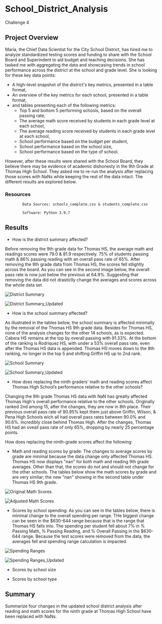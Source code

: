 # School_District_Analysis
Challenge 4
## Project Overview
Maria, the Chief Data Scientist for the City School District, has hired me to analyze standardized testing scores and funding to share with the School Board and Superindent to aid budget and teaching decisions. She has tasked me with aggregating the data and showcasing trends in school performance across the district at the school and grade level. She is looking for these key data points:
- A high-level snapshot of the district's key metrics, presented in a table format,
- An overview of the key metrics for each school, presented in a table format,
- and tables presenting each of the following metrics:
    - Top 5 and bottom 5 performing schools, based on the overall passing rate,
    - The average math score received by students in each grade level at each school,
    - The average reading score received by students in each grade level at each school,
    - School performance based on the budget per student,
    - School performance based on the school size,
    - School performance based on the type of school.

However, after these results were shared with the School Board, they believe there may be evidence of academic dishonesty in the 9th Grade at Thomas High School. They asked me to re-run the analysis after replacing those scores with NaNs while keeping the rest of the data intact. The different results are explored below.
### Resources
            Data Sources: schools_complete.csv & students_complete.csv
            
            Software: Python 3.9.7
## Results
- How is the district summary affected?

Before removing the 9th grade data for Thomas HS, the average math and readings scores were 79.0 & 81.9 respectively. 75% of students passing math & 86% passing reading with an overall pass rate of 65%. After removing the 9th grade data from Thomas HS, the scores fell stlightly across the board. As you can see in the second image below, the overall pass rate is now just below the previous at 64.9%. Suggesting that removing the data did not drasticlly change the averages and scores across the whole data set.

![District Summary](https://user-images.githubusercontent.com/96352625/151735493-5ed91663-48c5-46dc-88ae-a87f1700ab93.png)

![District Summary_Updated](https://user-images.githubusercontent.com/96352625/151735500-39f1fc2d-89cc-487b-9866-46c9cc3ac3e1.png)

- How is the school summary affected?

As illustrated in the tables below, the school summary is affected minimally by the removal of the Thomas HS 9th grade data. Besides for Thomas HS, none of the analysis changes for the other 14 schools, as is expected. Cabera HS remains at the top by overall passing with 91.33%. At the bottom of the ranking is Rodriquez HS, with under a 53% overall pass rate, even after the Thomas HS data is appended. Thomas HS moves down to the 8th ranking, no longer in the top 5 and shifting Griffin HS up to 2nd rank.

![School Summary](https://user-images.githubusercontent.com/96352625/151746154-294dac6f-26d2-4728-95cf-fe2d055da2ce.png)

![School Summary_Updated](https://user-images.githubusercontent.com/96352625/151746675-5b83ba7b-73ff-46d2-ae91-30535c708e67.png)

- How does replacing the ninth graders’ math and reading scores affect Thomas High School’s performance relative to the other schools?

Changing the 9th grade Thomas HS data with NaN has greatly affected Thomas High's overall performance relative to the other schools. Originally ranked 2nd among 15, after the changes, they are now in 8th place. Their previous overall pass rate of 90.95% kept them just above Griffin, Wilson, & Pena High Schools wich all had overall pass rates between 90.0% and 90.6%. Incredibly close behind Thomas High. After the changes, Thomas HS had an oveall pass rate of only 65%, dropping by nearly 25 percentage points.

How does replacing the ninth-grade scores affect the following:
            
- Math and reading scores by grade: The changes to average scores by grade are minimal because the data change only affected Thomas HS. Thomas HS now displays "nan" for both math and reading 9th grade averages. Other than that, the scores do not and should not change for the other schools. The tables below show the math scores by grade and are very similar; the new "nan" showing in the second table under Thomas HS 9th grade. 
        
![Original Math Scores](https://user-images.githubusercontent.com/96352625/151749775-71328a5d-9219-402e-8caa-fad21120c84d.png)
 
 
![Adjusted Math Scores](https://user-images.githubusercontent.com/96352625/151749812-47e255a3-24ac-4ed3-80c8-08cec48f291b.png)

- Scores by school spending: As you can see in the tables below, there is minimal change to the overall spending per range. THe biggest change can be seen in the $630-644 range because that is the range that Thomas HS falls into. The spending per student fell about 7% in % Passing Math, % Passing Reading, and % Overall Passing in the $630-644 range. Because the test scores were removed from the data, the averages fell and spending range calculation is impacted.

![Spending Ranges](https://user-images.githubusercontent.com/96352625/151750001-ee3faf35-b877-469e-825c-34212b1aad46.png)

![Spending Ranges_Updated](https://user-images.githubusercontent.com/96352625/151750013-64ddf6a4-90ff-4c2e-87d8-789ccf853858.png)

- Scores by school size


- Scores by school type


## Summary
Summarize four changes in the updated school district analysis after reading and math scores for the ninth grade at Thomas High School have been replaced with NaNs.
